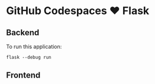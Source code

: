 # GitHub Codespaces ♥️ Flask

## Backend
To run this application:

```
flask --debug run
```

## Frontend